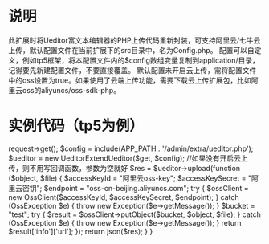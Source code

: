 # 说明 
此扩展时将Ueditor富文本编辑器的PHP上传代码重新封装，可支持阿里云/七牛云上传，默认配置文件在当前扩展下的src目录中，名为Config.php。
配置可以自定义，例如tp5框架，将本配置文件内的$config数组变量复制到application/目录，记得要先新建配置文件，不要直接覆盖。
默认配置未开启云上传，需将配置文件中的oss设置为true。如果使用了云端上传功能，需要下载云上传扩展包，比如阿里云oss的aliyuncs/oss-sdk-php。

# 实例代码（tp5为例）
<?php

namespace app\admin\controller;

use OSS\OssClient;
use OSS\Core\OssException;
use think\Exception;
use UeditorExtend\Ueditor as UeditorExtendUeditor;

class Ueditor extends Base
{
    public function index()
    {
        $get = $this->request->get();

        $config = include(APP_PATH . '/admin/extra/ueditor.php');

        $ueditor = new UeditorExtendUeditor($get, $config);

        //如果没有开启云上传，则不用写回调函数，参数为空就好
        $res = $ueditor->upload(function ($object, $file) {
            $accessKeyId = "阿里云oss-key";
            $accessKeySecret = "阿里云密钥";
            $endpoint = "oss-cn-beijing.aliyuncs.com";

            try {
                $ossClient = new OssClient($accessKeyId, $accessKeySecret, $endpoint);
            } catch (OssException $e) {
                throw new Exception($e->getMessage());
            }

            $bucket = "test";

            try {
                $result = $ossClient->putObject($bucket, $object, $file);
            } catch (OssException $e) {
                throw new Exception($e->getMessage());
            }
            return $result['info']['url'];
        });

        return json($res);
    }
}
